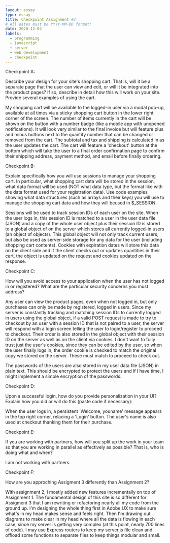 ```yaml
---
layout: essay
type: essay
title: Checkpoint Assignment #3
# All dates must be YYYY-MM-DD format!
date: 2020-12-03
labels:
  - programming
  - javascript
  - server
  - web development
  - checkpoint
---
```



Checkpoint A:

Describe your design for your site's shopping cart. That is, will it be a separate page that the user can view and edit, or will it be integrated into the product pages? If so, describe in detail how this will work on your site. Provide several examples of using the cart.


 My shopping cart will be available to the logged-in user via a modal pop-up, available at all times via a sticky shopping cart button in the lower right corner of the screen. The number of items currently in the cart will be shown on the button with a number badge (like a mobile app with unopened notifications). It will look very similar to the final invoice but will feature plus and minus buttons next to the quantity number that can be changed or removed from the cart. The subtotal and tax and shipping is calculated in as the user updates the cart. The cart will feature a 'checkout' button at the bottom which will take the user to a final order confirmation page to confirm their shipping address, payment method, and email before finally ordering.
 

Checkpoint B:

Explain specifically how you will use sessions to manage your shopping cart. In particular, what shopping cart data will be stored in the session, what data format will be used (NOT what data type, but the format like with the data format used for your registration data). Use code examples showing what data structures (such as arrays and their keys) you will use to manage the shopping cart data and how they will beused in $_SESSION.


 Sessions will be used to track session IDs of each user on the site. When the user logs in, this session ID is matched to a user in the user data file (JSON) and a copy of the whole user object plus their session ID is stored to a global object of on the server which stores all currently logged-in users (an object of objects). This global object will not only track current users, but also be used as server-side storage for any data for the user (including shopping cart contents). Cookies with expiration dates will store this data on the client side and if the client checks out or updates quantities in their cart, the object is updated on the request and cookies updated on the response. 

 

Checkpoint C:

How will you avoid access to your application when the user has not logged in or registered? What are the particular security concerns you must address?


 Any user can view the product pages, even when not logged in, but only purchases can only be made by registered, logged in users. Since my server is constantly tracking and matching session IDs to currently logged in users using the global object, if a valid POST request is made to try to checkout by an user with a session ID that is not paired to a user, the server will respond with a login screen telling the user to login/register to proceed to checkout. Their order is also stored in the global object with their session ID on the server as well as on the client via cookies. I don't want to fully trust just the user's cookies, since they can be edited by the user, so when the user finally logs in, the order cookie is checked to match the original copy we stored on the server. These must match to proceed to check out. 

The passwords of the users are also stored in my user data file (JSON) in plain text. This should be encrypted to protect the users and if I have time, I might implement a simple encryption of the passwords.

 

Checkpoint D:

Upon a successful login, how do you provide personalization in your UI? Explain how you did or will do this (paste code if necessary):

When the user logs in, a persistent 'Welcome, youname' message appears in the top right corner, relacing a 'Login' button. The user's name is also used at checkout thanking them for their purchase.

 

Checkpoint E:

If you are working with partners, how will you split up the work in your team so that you are working in parallel as effectively as possible? That is, who is doing what and when?


I am not working with partners.
 

Checkpoint F:

How are you approching Assigment 3 differently than Assignment 2?

With assignment 2, I mostly added new features incrementally on top of Assignment 1. The fundamental design of this site is so different for Assigment 3 that I am rewriting or refactoring nearly all my code from the ground up. I'm designing the whole thing first in Adobe UX to make sure what's in my head makes sense and feels right. Then I'm drawing out diagrams to make clear in my head where all the data is flowing in each case, since my server is getting very complex (at this point, nearly 700 lines of code). I may use Express routers to keep my server.js file clean and offload some functions to separate files to keep things modular and small.
